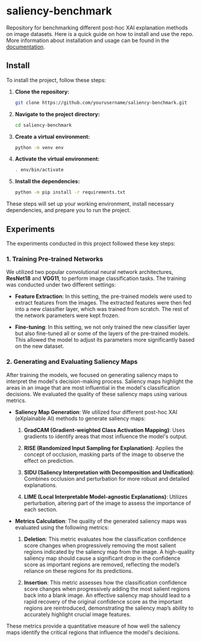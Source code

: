 # saliency-benchmark
Repository for benchmarking different post-hoc XAI explanation methods on image datasets. Here is a quick guide on how to install and use the repo. More information about installation and usage can be found in the [documentation](docs/README.md).

## Install
To install the project, follow these steps:

1. **Clone the repository:**

    ```bash
    git clone https://github.com/yourusername/saliency-benchmark.git
    ```

2. **Navigate to the project directory:**

    ```bash
    cd saliency-benchmark
    ```

3. **Create a virtual environment:**

    ```bash
    python -m venv env
    ```

4. **Activate the virtual environment:**

    ```bash
    . env/bin/activate
    ```

5. **Install the dependencies:**

    ```bash
    python -m pip install -r requirements.txt
    ```

These steps will set up your working environment, install necessary dependencies, and prepare you to run the project.

## Experiments

The experiments conducted in this project followed these key steps:

### 1. Training Pre-trained Networks

We utilized two popular convolutional neural network architectures, **ResNet18** and **VGG11**, to perform image classification tasks. The training was conducted under two different settings:

- **Feature Extraction**: In this setting, the pre-trained models were used to extract features from the images. The extracted features were then fed into a new classifier layer, which was trained from scratch. The rest of the network parameters were kept frozen.

- **Fine-tuning**: In this setting, we not only trained the new classifier layer but also fine-tuned all or some of the layers of the pre-trained models. This allowed the model to adjust its parameters more significantly based on the new dataset.

### 2. Generating and Evaluating Saliency Maps

After training the models, we focused on generating saliency maps to interpret the model's decision-making process. Saliency maps highlight the areas in an image that are most influential in the model's classification decisions. We evaluated the quality of these saliency maps using various metrics.

- **Saliency Map Generation**: We utilized four different post-hoc XAI (eXplainable AI) methods to generate saliency maps:

  1. **GradCAM (Gradient-weighted Class Activation Mapping)**: Uses gradients to identify areas that most influence the model's output.

  2. **RISE (Randomized Input Sampling for Explanation)**: Applies the concept of occlusion, masking parts of the image to observe the effect on prediction. 

  3. **SIDU (Saliency Interpretation with Decomposition and Unification)**: Combines occlusion and perturbation for more robust and detailed explanations.

  4. **LIME (Local Interpretable Model-agnostic Explanations)**: Utilizes perturbation, altering part of the image to assess the importance of each section.

- **Metrics Calculation**: The quality of the generated saliency maps was evaluated using the following metrics:

  1. **Deletion**: This metric evaluates how the classification confidence score changes when progressively removing the most salient regions indicated by the saliency map from the image. A high-quality saliency map should cause a significant drop in the confidence score as important regions are removed, reflecting the model’s reliance on these regions for its predictions.

  2. **Insertion**: This metric assesses how the classification confidence score changes when progressively adding the most salient regions back into a blank image. An effective saliency map should lead to a rapid recovery of the original confidence score as the important regions are reintroduced, demonstrating the saliency map’s ability to accurately highlight crucial image features.

These metrics provide a quantitative measure of how well the saliency maps identify the critical regions that influence the model's decisions.







